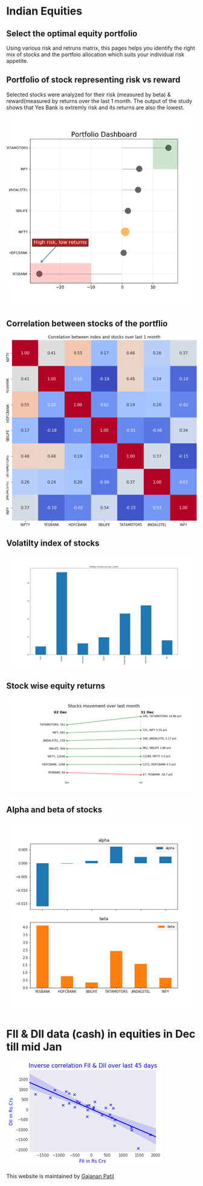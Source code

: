 # Indian Equities

## Select the optimal equity portfolio
Using various risk and retruns matrix, this pages helps you identify the right mix of stocks and the portfoio allocation which suits your individual risk appetite.

## Portfolio of stock representing risk vs reward

Selected stocks were analyzed for their risk (measured by beta) &  reward(measured by returns over the last 1 month. The output of the study shows that Yes Bank is extremly risk and its returns are also the lowest.

![Dashboard](https://github.com/bananapy/bananapy.github.io/raw/master/Dash.png)


## Correlation between stocks of the portflio

![Corr matrix](https://github.com/bananapy/bananapy.github.io/raw/master/result.png)


## Volatilty index of stocks

![Volatility index](https://github.com/bananapy/bananapy.github.io/raw/master/vix.png)

## Stock wise equity returns

![Returns](https://github.com/bananapy/bananapy.github.io/raw/master/pct%20change.png)

## Alpha and beta of stocks

![Aplha-beta](https://github.com/bananapy/bananapy.github.io/raw/master/beta.png)


# FII & DII data (cash) in equities in Dec till mid Jan

![FII-DII](https://github.com/bananapy/bananapy.github.io/raw/master/fii.png)

This website is maintained by [Gajanan Patil](https://www.linkedin.com/in/patilgajanan/)
